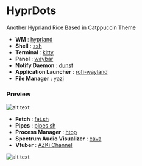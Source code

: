 # HyprDots

Another Hyprland Rice Based in Catppuccin Theme

- **WM** : [hyprland](https://github.com/hyprwm/Hyprland)
- **Shell** : [zsh](https://wiki.archlinux.org/index.php/zsh)
- **Terminal** : [kitty](https://github.com/kovidgoyal/kitty)
- **Panel** : [waybar](https://github.com/Alexays/Waybar)
- **Notify Daemon** : [dunst](https://wiki.archlinux.org/index.php/Dunst)
- **Application Launcher** : [rofi-wayland](https://github.com/in0ni/rofi-wayland)
- **File Manager** : [yazi](https://github.com/sxyazi/yazi)

### Preview

![alt text](https://github.com/hayakushi/HyprDots/blob/main/source/src1.png)

- **Fetch** : [fet.sh](https://github.com/eepykate/fet.sh)
- **Pipes** : [pipes.sh](https://github.com/pipeseroni/pipes.sh)
- **Process Manager** : [htop](https://github.com/htop-dev/htop)
- **Spectrum Audio Visualizer** : [cava](https://github.com/karlstav/cava)
- **Vtuber** : [AZKi Channel](https://youtube.com/@azki)

![alt text](https://github.com/hayakushi/HyprDots/blob/main/source/src2.png)
